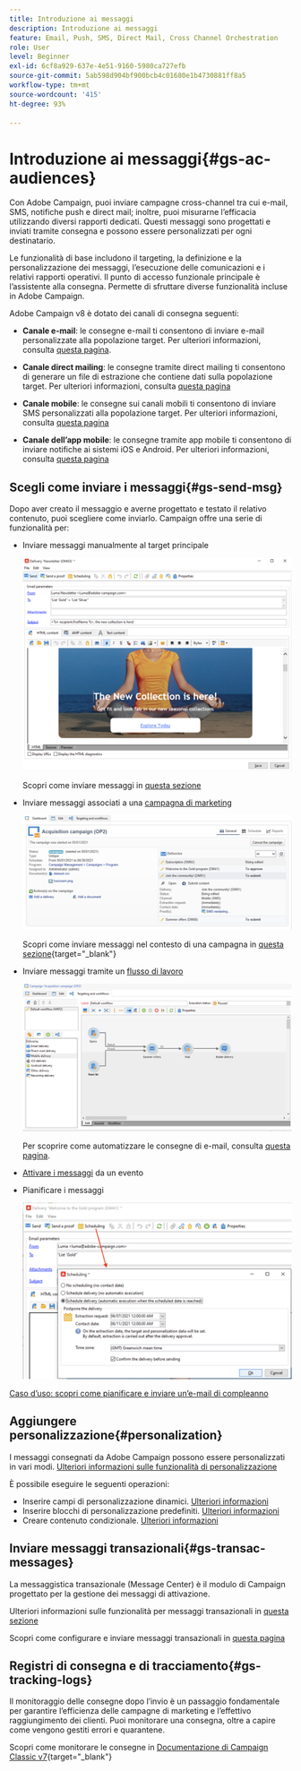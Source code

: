 ```yaml
---
title: Introduzione ai messaggi
description: Introduzione ai messaggi
feature: Email, Push, SMS, Direct Mail, Cross Channel Orchestration
role: User
level: Beginner
exl-id: 6cf8a929-637e-4e51-9160-5980ca727efb
source-git-commit: 5ab598d904bf900bcb4c01680e1b4730881ff8a5
workflow-type: tm+mt
source-wordcount: '415'
ht-degree: 93%

---
```


# Introduzione ai messaggi{#gs-ac-audiences}

Con Adobe Campaign, puoi inviare campagne cross-channel tra cui e-mail, SMS, notifiche push e direct mail; inoltre, puoi misurarne l’efficacia utilizzando diversi rapporti dedicati. Questi messaggi sono progettati e inviati tramite consegna e possono essere personalizzati per ogni destinatario.

Le funzionalità di base includono il targeting, la definizione e la personalizzazione dei messaggi, l’esecuzione delle comunicazioni e i relativi rapporti operativi. Il punto di accesso funzionale principale è l’assistente alla consegna. Permette di sfruttare diverse funzionalità incluse in Adobe Campaign.

Adobe Campaign v8 è dotato dei canali di consegna seguenti:

* **Canale e-mail**: le consegne e-mail ti consentono di inviare e-mail personalizzate alla popolazione target. Per ulteriori informazioni, consulta [questa pagina](../send/email.md).

* **Canale direct mailing**: le consegne tramite direct mailing ti consentono di generare un file di estrazione che contiene dati sulla popolazione target.  Per ulteriori informazioni, consulta [questa pagina](../send/direct-mail.md)

* **Canale mobile**: le consegne sui canali mobili ti consentono di inviare SMS personalizzati alla popolazione target.  Per ulteriori informazioni, consulta [questa pagina](../send/sms.md)

* **Canale dell’app mobile**: le consegne tramite app mobile ti consentono di inviare notifiche ai sistemi iOS e Android.  Per ulteriori informazioni, consulta [questa pagina](../send/push.md)

<!--
* **LINE channel**: LINE deliveries let you send messages on LINE, an instant messaging application available on all smartphones. Learn more in [this page](../send/line.md)
-->

## Scegli come inviare i messaggi{#gs-send-msg}

Dopo aver creato il messaggio e averne progettato e testato il relativo contenuto, puoi scegliere come inviarlo. Campaign offre una serie di funzionalità per:

* Inviare messaggi manualmente al target principale

  ![](assets/send-email.png)

  Scopri come inviare messaggi in [questa sezione](../send/send.md)

* Inviare messaggi associati a una [campagna di marketing](campaigns.md)

  ![](assets/deliveries-in-a-campaign.png)

  Scopri come inviare messaggi nel contesto di una campagna in [questa sezione](https://experienceleague.adobe.com/docs/campaign/automation/campaign-orchestration/marketing-campaign-deliveries.html?lang=it){target="_blank"}

* Inviare messaggi tramite un [flusso di lavoro](../config/workflows.md)

  ![](assets/send-in-a-wf.png)

  Per scoprire come automatizzare le consegne di e-mail, consulta [questa pagina](../../automation/workflow/delivery.md).

* [Attivare i messaggi](../send/transactional.md) da un evento

* Pianificare i messaggi

  ![](assets/schedule-send.png)

[Caso d’uso: scopri come pianificare e inviare un’e-mail di compleanno](../../automation/workflow/send-a-birthday-email.md)


## Aggiungere personalizzazione{#personalization}

I messaggi consegnati da Adobe Campaign possono essere personalizzati in vari modi. [Ulteriori informazioni sulle funzionalità di personalizzazione](../send/personalize.md)

È possibile eseguire le seguenti operazioni:

* Inserire campi di personalizzazione dinamici. [Ulteriori informazioni](../send/personalization-fields.md)
* Inserire blocchi di personalizzazione predefiniti. [Ulteriori informazioni](../send/personalization-blocks.md)
* Creare contenuto condizionale. [Ulteriori informazioni](../send/conditions.md)

## Inviare messaggi transazionali{#gs-transac-messages}

La messaggistica transazionale (Message Center) è il modulo di Campaign progettato per la gestione dei messaggi di attivazione.

Ulteriori informazioni sulle funzionalità per messaggi transazionali in [questa sezione](../architecture/architecture.md#transac-msg-archi)

Scopri come configurare e inviare messaggi transazionali in [questa pagina](../send/transactional.md)


## Registri di consegna e di tracciamento{#gs-tracking-logs}

Il monitoraggio delle consegne dopo l’invio è un passaggio fondamentale per garantire l’efficienza delle campagne di marketing e l’effettivo raggiungimento dei clienti. Puoi monitorare una consegna, oltre a capire come vengono gestiti errori e quarantene.

Scopri come monitorare le consegne in [Documentazione di Campaign Classic v7](https://experienceleague.adobe.com/docs/campaign-classic/using/sending-messages/monitoring-deliveries/about-delivery-monitoring.html?lang=it#sending-messages){target="_blank"}


